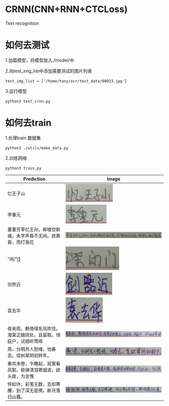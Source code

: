 # CRNN(CNN+RNN+CTCLoss)
Text recognition


# 如何去测试

1.加载模型，将模型放入./model/中

2.向test_img_list中添加需要测试的图片列表

    test_img_list = ['/home/tony/ocr/test_data/00023.jpg']

3.运行模型

    python3 test_crnn.py
 
 
# 如何去train
1.处理train 数据集

    python3 ./utils/make_data.py

2.训练网络
    
    python3 train.py   
    
    
| Prediction 	| Image 	|
|------------	|-------	|
| 忆王子山 	| ![1](samples/00032.jpg "1") 	|
| 李重元 	| ![2](samples/00033.jpg "2") 	|
| 萋萋芳草忆王孙。柳楼空断魂，未字声昏不无闲。欲黄昏，雨打我花 |  ![3](samples/00034.jpg "3")	|
| “闲门】 |  ![4](samples/00035.jpg "4")	|
| 剑熊近 |  ![5](samples/00036.jpg "5")	|
| 袁去华 |  ![6](samples/00037.jpg "6")	|
| 夜来雨，赖倚得东风吹住。海棠正娥绕处，且留取。悄庭户，试细听莺啼 | ![7](samples/00038.jpg "7") 	|
| 燕，分明共人愁绪，怕春去。佳树翠阴初转年。 | ![8](samples/00039.jpg "8") 	|
| 重帘未卷，乍睡起，寂寞看风絮。偷弹清泪寄烟波，欲头故，为言憔 |  ![9](samples/00040.jpg "9")	|
| 悴如许。彩笺无数，去却寒腰，到了深无是携。断月落日山暮。 | ![10](samples/00041.jpg "10") 	|
